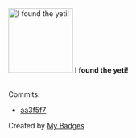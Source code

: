 <img src="https://github.com/my-badges/my-badges/blob/master/src/all-badges/yeti/yeti.png?raw=true" alt="I found the yeti!" title="I found the yeti!" width="128">
<strong>I found the yeti!</strong>
<br><br>

Commits:

- <a href="https://github.com/andrewjswan/mediaportal-myvideo-importer/commit/aa3f5f7cbae9afa639abd3dc3c54db8990419096">aa3f5f7</a>


Created by <a href="https://github.com/my-badges/my-badges">My Badges</a>